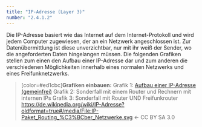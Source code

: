 ```yaml
---
title: "IP-Adresse (Layer 3)"
number: "2.4.1.2"
---
```


Die IP-Adresse basiert wie das Internet auf dem Internet-Protokoll und wird jedem Computer zugewiesen, der an ein Netzwerk angeschlossen ist. Zur Datenübermittlung ist diese unverzichtbar, nur mit ihr weiß der Sender, wo die angeforderten Daten hingelangen müssen.
Die folgenden Grafiken stellen zum einen den Aufbau einer IP-Adresse dar und zum anderen die verschiedenen Möglichkeiten innerhalb eines normalen Netzwerks und eines Freifunknetzwerks.

> [color=#ed1cbc]**Grafiken einbauen:**
> Grafik 1: [Aufbau einer IP-Adresse (gemeinfrei)](https://www.google.com/url?q=https://commons.wikimedia.org/wiki/File:Ipv4_address.svg?uselang%3Dde&sa=D&ust=1512041212881000&usg=AFQjCNF0X1hj2JV3c7K_f9mArT-CNEpghA)
Grafik 2: Sonderfall mit einem Router und Rechnern mit internen IPs
Grafik 3: Sonderfall mit Router UND Freifunkrouter
https://de.wikipedia.org/wiki/IP-Adresse?oldformat=true#/media/File:IP-Paket_Routing_%C3%BCber_Netzwerke.svg ← CC BY SA 3.0